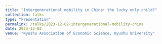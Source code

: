 ```yaml
---
title: "Intergenerational mobility in China: the lucky only child?"
collection: talks
type: "Presentation"
permalink: /talks/2023-12-02-intergenerational-mobility-china
date: 2023-12-02
venue: "Kyushu Association of Economic Science, Kyushu University"
---
```


<!--
#[More information here](http://exampleurl.com)

#This is a description of your tutorial, note the different field in type. This is a markdown files that can be all markdown-ified like any other post. Yay markdown!
-->
